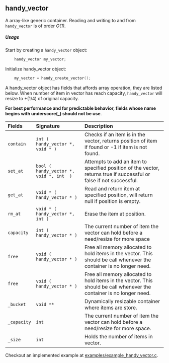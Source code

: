 ## handy_vector

A  array-like generic container. Reading and writing to and from `handy_vector` is of order *O(1)*.

##### Usage

Start by creating a `handy_vector` object:

```c
    handy_vector my_vector;
```

Initialize handy_vector object:

```c
    my_vector = handy_create_vector();
```

A handy_vector object has fields that affords array operation, they are listed below. When number
of item in vector has reach capacity, `handy_vector` will resize to +(1/4) of original capacity.

**For best performance and for predictable behavior, fields whose name
begins with underscore(_) should not be use**.

| Fields            | Signature                             | Description                         |
|:------------------|:--------------------------------------|:------------------------------------|
| `contain`         | `int ( handy_vector *, void * )`      | Checks if an item is in the vector, returns position of item if found or -1 if item is not found.|
| `set_at`          | `bool ( handy_vector *, void *, int  )`| Attempts to add an item to specified position of the vector, returns true if successful or false if not successful.|
| `get_at`          | `void * ( handy_vector * )`           | Read and return item at specified position, will return null if position is empty.
| `rm_at`           | `void * ( handy_vector *, int )`      | Erase the item at position.
| `capacity`        | `int ( handy_vector * )`              | The current number of item the vector can hold before a need/resize for more space |
| `free`            | `void ( handy_vector * )`             | Free all memory allocated to hold items in the vector. This should be call whenever the container is no longer need.
| `free`            | `void ( handy_vector * )`             | Free all memory allocated to hold items in the vector. This should be call whenever the container is no longer need.
| `_bucket`         | `void **`                             | Dynamically resizable container where items are store.
| `_capacity`       | `int`                                 | The current number of item the vector can hold before a need/resize for more space.
| `_size`           | `int`                                 | Holds the number of items in vector.


Checkout an implemented example at [examples/example_handy_vector.c](../examples/example_handy_vector.c).